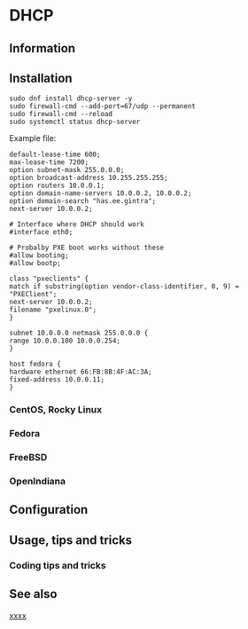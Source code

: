 # DHCP

## Information

## Installation

```shell
sudo dnf install dhcp-server -y
sudo firewall-cmd --add-port=67/udp --permanent
sudo firewall-cmd --reload
sudo systemctl status dhcp-server
```

Example file:

    default-lease-time 600;
    max-lease-time 7200;
    option subnet-mask 255.0.0.0;
    option broadcast-address 10.255.255.255;
    option routers 10.0.0.1;
    option domain-name-servers 10.0.0.2, 10.0.0.2;
    option domain-search "has.ee.gintra";
    next-server 10.0.0.2;

    # Interface where DHCP should work
    #interface eth0;

    # Probalby PXE boot works without these
    #allow booting;
    #allow bootp;

    class "pxeclients" {
    match if substring(option vendor-class-identifier, 0, 9) = "PXEClient";
    next-server 10.0.0.2;
    filename "pxelinux.0";
    }

    subnet 10.0.0.0 netmask 255.0.0.0 {
    range 10.0.0.100 10.0.0.254;
    }

    host fedora {
    hardware ethernet 66:FB:8B:4F:AC:3A;
    fixed-address 10.0.0.11;
    }

### CentOS, Rocky Linux

### Fedora

### FreeBSD

### OpenIndiana

## Configuration

## Usage, tips and tricks

### Coding tips and tricks

## See also

[xxxx](http://yyyyy)
